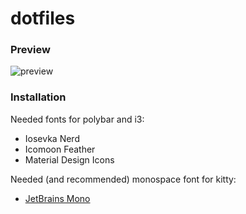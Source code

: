 # dotfiles

### Preview

![preview](https://i.ibb.co/Pzx7Fs4/image-2021-04-16-20-12-44.jpg)

### Installation

Needed fonts for polybar and i3:
- Iosevka Nerd
- Icomoon Feather
- Material Design Icons

Needed (and recommended) monospace font for kitty:
- [JetBrains Mono](https://www.jetbrains.com/lp/mono/)
